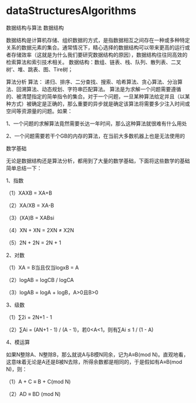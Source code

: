 # dataStructuresAlgorithms
数据结构与算法
数据结构

数据结构是计算机存储、组织数据的方式，是指数据相互之间存在一种或多种特定关系的数据元素的集合。通常情况下，精心选择的数据结构可以带来更高的运行或者存储效率（这就是为什么我们要研究数据结构的原因），数据结构往往同高效的检索算法和索引技术相关。
数据结构：数组、链表、栈、队列、散列表、二叉树‘、堆、跳表、图、Tire树；

算法分析
算法： 递归、排序、二分查找、搜索、哈希算法、贪心算法、分治算法、回溯算法、动态规划、字符串匹配算法。
算法是为求解一个问题需要遵循的、被清楚指定的简单指令的集合。对于一个问题，一旦某种算法给定并且（以某种方式）被确定是正确的，那么重要的异步就是确定该算法将需要多少注入时间或空间等资源量的问题。如果：

1、一个问题的求解算法竟然需要长达一年时间，那么这种算法就很难有什么用处

2、一个问题需要若干个GB的内存的算法，在当前大多数机器上也是无法使用的

 

数学基础

无论是数据结构还是算法分析，都用到了大量的数学基础，下面将这些数学的基础简单总结一下：

1、指数

（1）XAXB = XA+B

（2）XA/XB = XA-B

（3）(XA)B = XABsi

（4）XN + XN = 2XN ≠ X2N

（5）2N + 2N = 2N + 1

2、对数

（1）XA = B当且仅当logxB = A

（2）logAB = logCB / logCA

（3）logAB = logA + logB，A>0且B>0

3、级数

（1）∑2i  = 2N+1 - 1

（2）∑Ai = (AN+1 - 1) / (A - 1)，若0<A<1，则有∑Ai ≤ 1 / (1 - A)

4、模运算

如果N整除A、N整除B，那么就说A与B模N同余，记为A≡B(mod N)。直观地看，这意味着无论是A还是B被N去除，所得余数都是相同的，于是假如有A≡B(mod N)，则：

（1）A + C ≡ B + C(mod N)

（2）AD ≡ BD (mod N)
